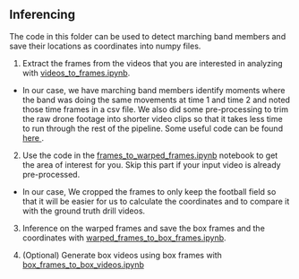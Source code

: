 ## Inferencing

The code in this folder can be used to detect marching band members and save their locations as coordinates into numpy files. 

1. Extract the frames from the videos that you are interested in analyzing with [videos_to_frames.ipynb](videos_to_frames.ipynb).

- In our case, we have marching band members identify moments where the band was doing the same movements at time 1 and time 2 and noted those time frames in a csv file. We also did some pre-processing to trim the raw drone footage into shorter video clips so that it takes less time to run through the rest of the pipeline. Some useful code can be found <a href="https://stackoverflow.com/questions/37317140/how-can-i-efficiently-cut-out-part-of-a-video"> here </a>.

2.  Use the code in the [frames_to_warped_frames.ipynb](frames_to_warped_frames.ipynb) notebook to get the area of interest for you. Skip this part if your input video is already pre-processed.

- In our case, We cropped the frames to only keep the football field so that it will be easier for us to calculate the coordinates and to compare it with the ground truth drill videos. 

3. Inference on the warped frames and save the box frames and the coordinates with [warped_frames_to_box_frames.ipynb](warped_frames_to_box_frames.ipynb).

4. (Optional) Generate box videos using box frames with [box_frames_to_box_videos.ipynb](box_frames_to_box_videos.ipynb)
